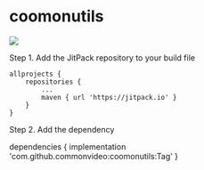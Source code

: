 # coomonutils
[![](https://jitpack.io/v/commonvideo/coomonutils.svg)](https://jitpack.io/#commonvideo/coomonutils)

Step 1. Add the JitPack repository to your build file

	allprojects {
		repositories {
			...
			maven { url 'https://jitpack.io' }
		}
	}
  
  Step 2. Add the dependency
  
  dependencies {
	        implementation 'com.github.commonvideo:coomonutils:Tag'
	}

